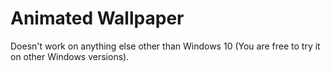 # Animated Wallpaper
 
Doesn't work on anything else other than Windows 10 (You are free to try it on other Windows versions).
